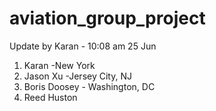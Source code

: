 # aviation_group_project

Update by Karan - 10:08 am 25 Jun


1. Karan -New York
2. Jason Xu -Jersey City, NJ
3. Boris Doosey - Washington, DC
4. Reed Huston

